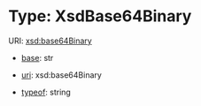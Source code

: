 # Type: XsdBase64Binary



URI: [xsd:base64Binary](http://www.w3.org/2001/XMLSchema#base64Binary)

* [base](https://w3id.org/linkml/base): str

* [uri](https://w3id.org/linkml/uri): xsd:base64Binary


* [typeof](https://w3id.org/linkml/typeof): string








